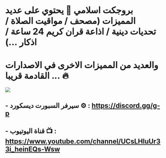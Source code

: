 # بروجكت اسلامي 🕌 يحتوي على عديد المميزات (مصحف / مواقيت الصلاة / تحديات دينية / اذاعة قران كريم 24 ساعة / اذكار ...) 
# والعديد من المميزات الاخرى في الاصدارات القادمة قريبا ... 🔥
<img src="https://media.discordapp.net/attachments/1132976423943028798/1222847629256298587/New_Project_1_1.png?ex=6617b49a&is=66053f9a&hm=b0f5fec81c6a6463eeca37eed02caf51249c536ff9813e66dda53d1c5a5d1f9f&=&format=webp&quality=lossless&width=1170&height=658" />

## - سيرفر السبورت ديسكورد ⚙️ : https://discord.gg/g-p
## - قناة اليوتيوب 📺 : https://www.youtube.com/channel/UCsLHluUr33i_heinEQs-Wsw
